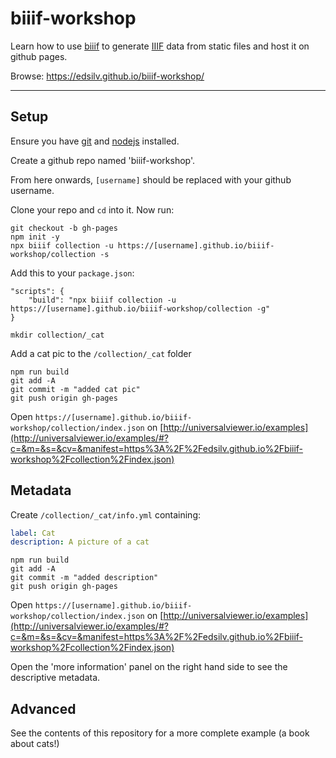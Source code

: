 # biiif-workshop

Learn how to use [biiif](https://github.com/edsilv/biiif) to generate [IIIF](http://iiif.io) data from static files and host it on github pages.

Browse: https://edsilv.github.io/biiif-workshop/

---

## Setup

Ensure you have [git](https://git-scm.com/) and [nodejs](https://nodejs.org/en/) installed.

Create a github repo named 'biiif-workshop'.

From here onwards, `[username]` should be replaced with your github username.

Clone your repo and `cd` into it. Now run:

    git checkout -b gh-pages
    npm init -y
    npx biiif collection -u https://[username].github.io/biiif-workshop/collection -s

Add this to your `package.json`:

```
"scripts": {
    "build": "npx biiif collection -u https://[username].github.io/biiif-workshop/collection -g"
}
```

    mkdir collection/_cat

Add a cat pic to the `/collection/_cat` folder

    npm run build
    git add -A
    git commit -m "added cat pic"
    git push origin gh-pages

Open `https://[username].github.io/biiif-workshop/collection/index.json` on [http://universalviewer.io/examples](http://universalviewer.io/examples/#?c=&m=&s=&cv=&manifest=https%3A%2F%2Fedsilv.github.io%2Fbiiif-workshop%2Fcollection%2Findex.json)

## Metadata

Create `/collection/_cat/info.yml` containing:

```yml
label: Cat
description: A picture of a cat
```

    npm run build
    git add -A
    git commit -m "added description"
    git push origin gh-pages

Open `https://[username].github.io/biiif-workshop/collection/index.json` on [http://universalviewer.io/examples](http://universalviewer.io/examples/#?c=&m=&s=&cv=&manifest=https%3A%2F%2Fedsilv.github.io%2Fbiiif-workshop%2Fcollection%2Findex.json)

Open the 'more information' panel on the right hand side to see the descriptive metadata.

## Advanced

See the contents of this repository for a more complete example (a book about cats!)